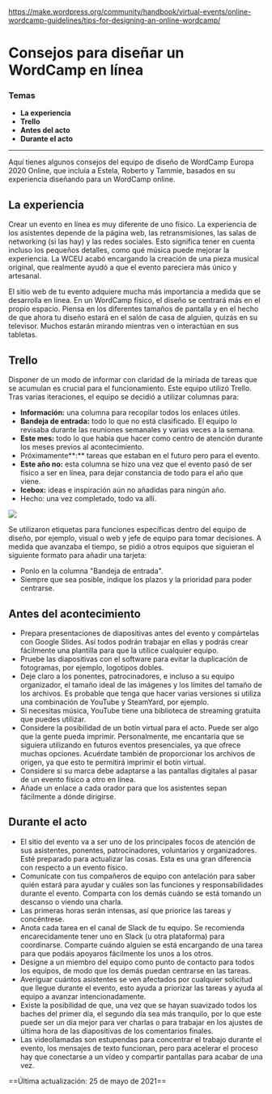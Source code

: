 https://make.wordpress.org/community/handbook/virtual-events/online-wordcamp-guidelines/tips-for-designing-an-online-wordcamp/

# Consejos para diseñar un WordCamp en línea

### Temas
- **La experiencia**
- **Trello**
- **Antes del acto**
- **Durante el acto**

---

Aquí tienes algunos consejos del equipo de diseño de WordCamp Europa 2020 Online, que incluía a Estela, Roberto y Tammie, basados en su experiencia diseñando para un WordCamp online.

## La experiencia

Crear un evento en línea es muy diferente de uno físico. La experiencia de los asistentes depende de la página web, las retransmisiones, las salas de networking (si las hay) y las redes sociales. Esto significa tener en cuenta incluso los pequeños detalles, como qué música puede mejorar la experiencia. La WCEU acabó encargando la creación de una pieza musical original, que realmente ayudó a que el evento pareciera más único y artesanal.

El sitio web de tu evento adquiere mucha más importancia a medida que se desarrolla en línea. En un WordCamp físico, el diseño se centrará más en el propio espacio. Piensa en los diferentes tamaños de pantalla y en el hecho de que ahora tu diseño estará en el salón de casa de alguien, quizás en su televisor. Muchos estarán mirando mientras ven o interactúan en sus tabletas.

## Trello

Disponer de un modo de informar con claridad de la miríada de tareas que se acumulan es crucial para el funcionamiento. Este equipo utilizó Trello. Tras varias iteraciones, el equipo se decidió a utilizar columnas para:

- **Información:** una columna para recopilar todos los enlaces útiles.
- **Bandeja de entrada:** todo lo que no está clasificado. El equipo lo revisaba durante las reuniones semanales y varias veces a la semana.
- **Este mes:** todo lo que había que hacer como centro de atención durante los meses previos al acontecimiento.
- Próximamente**:** tareas que estaban en el futuro pero para el evento.
- **Este año no:** esta columna se hizo una vez que el evento pasó de ser físico a ser en línea, para dejar constancia de todo para el año que viene.
- **Icebox:** ideas e inspiración aún no añadidas para ningún año.
- Hecho: una vez completado, todo va allí.

![](https://lh5.googleusercontent.com/3INWktXzRjraQBK4tR7xUH10pkGKa42oBnZhAD4J8qOx75GpRXJ-n6qYOXXLUelp186l5_JVYy9EY-62EJdDSr4f1E7aN86DzcmFFAYZ4PNGLDVMkBCVs2R1gGcjSlesJRl-rQSu)

  
Se utilizaron etiquetas para funciones específicas dentro del equipo de diseño, por ejemplo, visual o web y jefe de equipo para tomar decisiones. A medida que avanzaba el tiempo, se pidió a otros equipos que siguieran el siguiente formato para añadir una tarjeta:

- Ponlo en la columna "Bandeja de entrada".
- Siempre que sea posible, indique los plazos y la prioridad para poder centrarse.

## Antes del acontecimiento

- Prepara presentaciones de diapositivas antes del evento y compártelas con Google Slides. Así todos podrán trabajar en ellas y podrás crear fácilmente una plantilla para que la utilice cualquier equipo.
- Pruebe las diapositivas con el software para evitar la duplicación de fotogramas, por ejemplo, logotipos dobles.
- Deje claro a los ponentes, patrocinadores, e incluso a su equipo organizador, el tamaño ideal de las imágenes y los límites del tamaño de los archivos. Es probable que tenga que hacer varias versiones si utiliza una combinación de YouTube y SteamYard, por ejemplo.
- Si necesitas música, YouTube tiene una biblioteca de streaming gratuita que puedes utilizar.
- Considere la posibilidad de un botín virtual para el acto. Puede ser algo que la gente pueda imprimir. Personalmente, me encantaría que se siguiera utilizando en futuros eventos presenciales, ya que ofrece muchas opciones. Acuérdate también de proporcionar los archivos de origen, ya que esto te permitirá imprimir el botín virtual.
- Considere si su marca debe adaptarse a las pantallas digitales al pasar de un evento físico a otro en línea.
- Añade un enlace a cada orador para que los asistentes sepan fácilmente a dónde dirigirse.

## Durante el acto

- El sitio del evento va a ser uno de los principales focos de atención de sus asistentes, ponentes, patrocinadores, voluntarios y organizadores. Esté preparado para actualizar las cosas. Esta es una gran diferencia con respecto a un evento físico.
- Comunícate con tus compañeros de equipo con antelación para saber quién estará para ayudar y cuáles son las funciones y responsabilidades durante el evento. Comparta con los demás cuándo se está tomando un descanso o viendo una charla.
- Las primeras horas serán intensas, así que priorice las tareas y concéntrese.
- Anota cada tarea en el canal de Slack de tu equipo. Se recomienda encarecidamente tener uno en Slack (u otra plataforma) para coordinarse. Comparte cuándo alguien se está encargando de una tarea para que podáis apoyaros fácilmente los unos a los otros.
- Designe a un miembro del equipo como punto de contacto para todos los equipos, de modo que los demás puedan centrarse en las tareas.
- Averiguar cuántos asistentes se ven afectados por cualquier solicitud que llegue durante el evento, esto ayuda a priorizar las tareas y ayuda al equipo a avanzar intencionadamente.
- Existe la posibilidad de que, una vez que se hayan suavizado todos los baches del primer día, el segundo día sea más tranquilo, por lo que este puede ser un día mejor para ver charlas o para trabajar en los ajustes de última hora de las diapositivas de los comentarios finales.
- Las videollamadas son estupendas para concentrar el trabajo durante el evento, los mensajes de texto funcionan, pero para acelerar el proceso hay que conectarse a un vídeo y compartir pantallas para acabar de una vez.

==Última actualización: 25 de mayo de 2021==